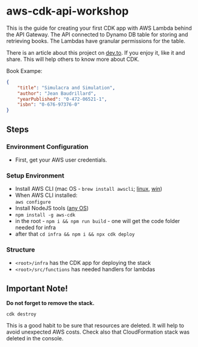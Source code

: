 # aws-cdk-api-workshop

This is the guide for creating your first CDK app with AWS Lambda behind the API Gateway. The API connected to Dynamo DB table for storing and retrieving books. The Lambdas have granular permissions for the table.

There is an article about this project on [dev.to](https://dev.to/grenguar/how-to-build-serverless-api-with-database-using-aws-cdk-4i2d). If you enjoy it, like it and share. This will help others to know more about CDK.

Book Exampe:
```json
{
    "title": "Simulacra and Simulation",
    "author": "Jean Baudrillard",
    "yearPublished": "0-472-06521-1",
    "isbn": "0-676-97376-0"
}
```

## Steps

### Environment Configuration

- First, get your AWS user credentials.

### Setup Environment

- Install AWS CLI (mac OS - `brew install awscli`; [linux](https://docs.aws.amazon.com/cli/latest/userguide/install-cliv2-linux.html), [win](https://docs.aws.amazon.com/cli/latest/userguide/install-cliv2-linux.html))
- When AWS CLI installed:  
  `aws configure`
- Install NodeJS tools ([any OS](https://nodejs.org/en/))
- `npm install -g aws-cdk`
- in the root - `npm i && npm run build` - one will get the code folder needed for infra
- after that `cd infra && npm i && npx cdk deploy` 

### Structure

- `<root>/infra` has the CDK app for deploying the stack
- `<root>/src/functions` has needed handlers for lambdas

## Important Note!

**Do not forget to remove the stack.**

`cdk destroy`

This is a good habit to be sure that resources are deleted. It will help to avoid unexpected AWS costs. Check also that CloudFormation stack was deleted in the console.
